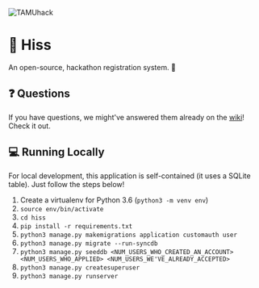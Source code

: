 ![TAMUhack](https://raw.githubusercontent.com/samarthdave/Ouroboros/master/resources/img/TAMUhack.png)
# :snake: Hiss

An open-source, hackathon registration system. :school:

## :question: Questions

If you have questions, we might've answered them already on the [wiki](https://github.com/tamuhack-org/Ouroboros/wiki)! Check it out.

## :computer: Running Locally

For local development, this application is self-contained (it uses a SQLite table). Just follow the steps below!

1. Create a virtualenv for Python 3.6 (`python3 -m venv env`)
2. `source env/bin/activate`
3. `cd hiss`
4. `pip install -r requirements.txt`
5. `python3 manage.py makemigrations application customauth user`
6. `python3 manage.py migrate --run-syncdb`
7. `python3 manage.py seeddb <NUM_USERS_WHO_CREATED_AN_ACCOUNT> <NUM_USERS_WHO_APPLIED> <NUM_USERS_WE'VE_ALREADY_ACCEPTED>`
8. `python3 manage.py createsuperuser`
9. `python3 manage.py runserver`
